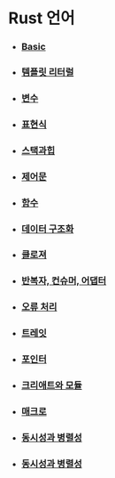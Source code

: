 # Rust 언어 

- ### [Basic](https://github.com/banziha104/RustSample/blob/master/markdown/basic.md)

- ### [템플릿 리터럴](https://github.com/banziha104/RustSample/blob/master/markdown/templateLiterals.md)

- ### [변수](https://github.com/banziha104/RustSample/blob/master/markdown/var.md)

- ### [표현식](https://github.com/banziha104/RustSample/blob/master/markdown/expression.md)

- ### [스택과힙](https://github.com/banziha104/RustSample/blob/master/markdown/stackAndHeap.md)

- ### [제어문](https://github.com/banziha104/RustSample/blob/master/markdown/control.md)

- ### [함수](https://github.com/banziha104/RustSample/blob/master/markdown/funtion.md)

- ### [데이터 구조화](https://github.com/banziha104/RustSample/blob/master/markdown/datastruct.md)

- ### [클로져](https://github.com/banziha104/RustSample/blob/master/markdown/closuer.md)

- ### [반복자, 컨슈머, 어댑터](https://github.com/banziha104/RustSample/blob/master/markdown/iterator.md)

- ### [오류 처리](https://github.com/banziha104/RustSample/blob/master/markdown/errorHandling.md)

- ### [트레잇](https://github.com/banziha104/RustSample/blob/master/markdown/trait.md)

- ### [포인터](https://github.com/banziha104/RustSample/blob/master/markdown/pointer.md)

- ### [크리애트와 모듈](https://github.com/banziha104/RustSample/blob/master/markdown/module.md)

- ### [매크로](https://github.com/banziha104/RustSample/blob/master/markdown/macro.md)

- ### [동시성과 병렬성](https://github.com/banziha104/RustSample/blob/master/markdown/basic.md)

- ### [동시성과 병렬성](https://github.com/banziha104/RustSample/blob/master/markdown/basic.md)